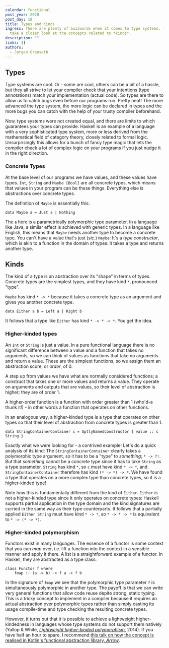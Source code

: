 ```yaml
---
calendar: functional
post_year: 2020
post_day: 18
title: Types and Kinds
ingress: There are plenty of buzzwords when it comes to type systems. Today we
  take a closer look at the concepts related to *kinds*.
description: ""
links: []
authors:
  - Jørgen Granseth
---
```

## Types

Type systems are cool. Or - some are cool, others can be a bit of a hassle, but they all strive to let your compiler check that your intentions (type annotations) match your implementation (actual code). So types are there to allow us to catch bugs even before our programs run. Pretty neat! The more advanced the type system, the more logic can be declared in types and the more bugs you can catch with the help of your trusty compiler beforehand. 

Now, type systems were not created equal, and there are limits to which guarantees your types can provide. Haskell is an example of a language with a very sophisticated type system, more or less derived from the mathematical field of category theory, closely related to formal logic. Unsurprisingly this allows for a bunch of fancy type magic that lets the compiler check a lot of complex logic on your programs if you just nudge it in the right direction.


### Concrete Types

At the base level of our programs we have values, and these values have types. `Int`, `String` and `Maybe [Bool]` are all concrete types, which means that values in your program can be these things. Everything else is abstractions over concrete types.

The definition of `Maybe` is essentially this:

```
data Maybe a = Just a | Nothing
```

The `a` here is a parametrically polymorphic type parameter. In a language like Java, a similar effect is achieved with generic types. In a language like English, this means that `Maybe` needs another type to become a concrete type. You can't have a value that's just (*sic.*) `Maybe`: It's a *type constructor*, which is akin to a function in the domain of types: it takes a type and returns another type.

## Kinds

The kind of a type is an abstraction over its "shape" in terms of types. Concrete types are the simplest types, and they have kind `*`, pronounced "type".

`Maybe` has kind `* -> *` because it takes a concrete type as an argument and gives you another concrete type.

```
data Either a b = Left a | Right b
```

It follows that a type like `Either` has kind `* -> * -> *`. You get the idea.

### Higher-kinded types

An `Int` or `String` is just a value. In a pure functional language there is no significant difference between a value and a function that takes no arguments, so we can think of values as functions that take no arguments and return a value. These are the simplest functions, so we assign them an abstraction score, or *order*, of 0.

A step up from values we have what are normally considered functions; a construct that takes one or more values and returns a value. They operate on arguments and outputs that are values, so their level of abstraction is higher; they are of order 1.

A higher-order function is a function with order greater than 1 (who'd-a thunk it!) - in other words a function that operates on other functions.

In an analogous way, a higher-kinded type is a type that operates on other types so that their level of abstraction from concrete types is greater than 1.

```
data StringContainerContainer c = AptlyNamedConstructor { value :: c String }
```

Exactly what we were looking for - a contrived example! Let's do a quick analysis of its kind: The `StringContainerContainer` clearly takes a polymorphic type argument, so it has to be a "type" to *something*; `* -> ?!`. But that *something* cannot be a concrete type since it has to take `String` as a type parameter. `String` has kind `*`, so `c` must have kind `* -> *`, and `StringContainerContainer` therefore has kind `(* -> *) -> *`. We have found a type that operates on a more complex type than concrete types, so it is a higher-kinded type!

Note how this is fundamentally different from the kind of `Either`. `Either` is not a higher-kinded type since it only operates on concrete types: Haskell supports partial application in the type domain and the kind signatures are curried in the same way as their type counterparts. It follows that a partially applied `Either String` must have kind `* -> *`, so `* -> * -> *` is equivalent to `* -> (* -> *)`.

### Higher-kinded polymorphism

Functors exist in many languages. The essence of a functor is some context that you can *map* over, i.e. lift a function into the context in a sensible manner and apply it there. A list is a straightforward example of a functor. In Haskell, they are abstracted as a type class:

```
class Functor f where
	fmap :: (a -> b) -> f a -> f b
```

In the signature of `fmap` we see that the polymorphic type parameter `f` is simultaneously polymorphic in another type. The payoff is that we can write very general functions that allow code reuse depite strong, static typing. This is a tricky concept to implement in a compiler because it requires an actual abstraction over polymorphic types rather than simply casting its usage compile-time and type checking the resulting concrete types.

However, it turns out that it is possible to achieve a lightweight higher-kindedness in languages whose type systems do not support them natively (Yallop & White, [*Lightweight higher-kinded polymorphism*](https://www.cl.cam.ac.uk/~jdy22/papers/lightweight-higher-kinded-polymorphism.pdf), 2014). If you have half an hour to spare, I recommend [this talk on how the concept is realised in Kotlin's functional abstraction library, *Arrow*](<https://www.youtube.com/watch?v=ERM0mBPNLHc>).